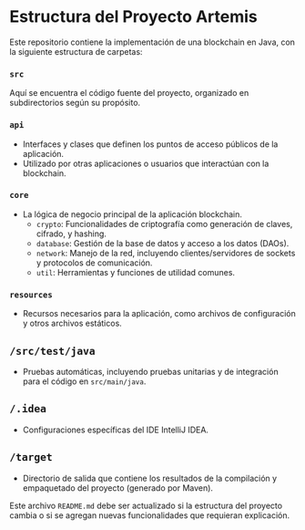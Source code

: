 # Estructura del Proyecto Artemis

Este repositorio contiene la implementación de una blockchain en Java, con la siguiente estructura de carpetas:

### `src`
Aquí se encuentra el código fuente del proyecto, organizado en subdirectorios según su propósito.

### `api`
- Interfaces y clases que definen los puntos de acceso públicos de la aplicación.
- Utilizado por otras aplicaciones o usuarios que interactúan con la blockchain.

### `core`
- La lógica de negocio principal de la aplicación blockchain.
    - `crypto`: Funcionalidades de criptografía como generación de claves, cifrado, y hashing.
    - `database`: Gestión de la base de datos y acceso a los datos (DAOs).
    - `network`: Manejo de la red, incluyendo clientes/servidores de sockets y protocolos de comunicación.
    - `util`: Herramientas y funciones de utilidad comunes.

### `resources`
- Recursos necesarios para la aplicación, como archivos de configuración y otros archivos estáticos.

## `/src/test/java`
- Pruebas automáticas, incluyendo pruebas unitarias y de integración para el código en `src/main/java`.

## `/.idea`
- Configuraciones específicas del IDE IntelliJ IDEA.

## `/target`
- Directorio de salida que contiene los resultados de la compilación y empaquetado del proyecto (generado por Maven).

Este archivo `README.md` debe ser actualizado si la estructura del proyecto cambia o si se agregan nuevas funcionalidades que requieran explicación.
